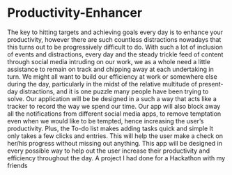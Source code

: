 # Productivity-Enhancer
The key to hitting targets and achieving goals every day is
to enhance your productivity, however there are such countless distractions nowadays that this turns out to be progressively difficult to do.
With such a lot of inclusion of events and distractions, every day and the steady trickle feed of content through social media intruding on our work, we as a whole need a little assistance to remain on track and chipping away at each undertaking in turn.
 We might all want to build our efficiency at work or somewhere else during the day, particularly in the midst of the relative multitude of present-day distractions, and it is one puzzle many people have been trying to solve.
Our application will be be designed in a such a way that acts like a tracker to record the way we spend our time.
 Our app will also block away all the notifications from different social media apps, to remove temptation even when we would like to be tempted, hence increasing the user’s productivity.
 Plus, the To-do list makes adding tasks quick and simple
 It only takes a few clicks and entries. This will help the user make
 a check on her/his progress without missing out anything.
 This app will be designed in every possible way to help out the
 user increase their productivity and efficiency throughout the day.
A project I had done for a Hackathon with my friends
